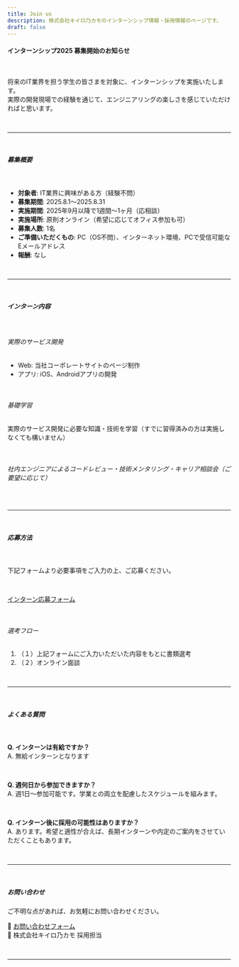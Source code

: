 ```yaml
---
title: Join us
description: 株式会社キイロ乃カモのインターンシップ情報・採用情報のページです。
draft: false
---
```


#### インターンシップ2025 募集開始のお知らせ

<br />

将来のIT業界を担う学生の皆さまを対象に、インターンシップを実施いたします。  
実際の開発現場での経験を通じて、エンジニアリングの楽しさを感じていただければと思います。

<br />

---

<br />

##### 募集概要

<br />

- **対象者**: IT業界に興味がある方（経験不問）  
- **募集期間**: 2025.8.1〜2025.8.31
- **実施期間**: 2025年9月以降で1週間〜1ヶ月（応相談）
- **実施場所**: 原則オンライン（希望に応じてオフィス参加も可）  
- **募集人数**: 1名
- **ご準備いただくもの**: PC（OS不問）、インターネット環境、PCで受信可能なEメールアドレス
- **報酬**: なし

<br />

---

<br />

##### インターン内容

<br />

###### 実際のサービス開発

<!-- 
- Web: 当社コーポレートサイトのページ制作（React/ TypeScript）
- アプリ: iOS、Androidアプリの開発（Flutter/ Dart） 
-->

- Web: 当社コーポレートサイトのページ制作
- アプリ: iOS、Androidアプリの開発

<br />

###### 基礎学習

実際のサービス開発に必要な知識・技術を学習（すでに習得済みの方は実施しなくても構いません）

<br />

###### 社内エンジニアによるコードレビュー・技術メンタリング・キャリア相談会（ご要望に応じて）

<br />

<!-- 
---

<br />

##### 技術スタック（予定）

<br />

- 使用言語: TypeScript、Dart、Python など  
- フレームワーク: Flutter、React、Astro など  
- その他: GitHub、Figma（UI設計）、Slack（チャットコミュニケーション）、Google Meet（ビデオチャット）、miro（設計、振り返りなどのワークなど）

<br />

-->

---

<br />

##### 応募方法

<br />

下記フォームより必要事項をご入力の上、ご応募ください。

<br />

<a href="https://forms.gle/E1nL63xdBmY3kAPo6" target="_blank">インターン応募フォーム</a><br />

<br />

###### 選考フロー

1. （１）上記フォームにご入力いただいた内容をもとに書類選考
2. （２）オンライン面談

<br />

---

<br />

##### よくある質問

<br />

**Q. インターンは有給ですか？**  
A. 無給インターンとなります

<br />

**Q. 週何日から参加できますか？**  
A. 週1日〜参加可能です。学業との両立を配慮したスケジュールを組みます。

<br />

**Q. インターン後に採用の可能性はありますか？**  
A. あります。希望と適性が合えば、長期インターンや内定のご案内をさせていただくこともあります。

<br />

---

<br />

##### お問い合わせ

ご不明な点があれば、お気軽にお問い合わせください。

📧 <a href="https://forms.gle/s1gBh3PwH7Z2pncHA" target="_blank">お問い合わせフォーム</a><br />
📍 株式会社キイロ乃カモ 採用担当

<br />

---

